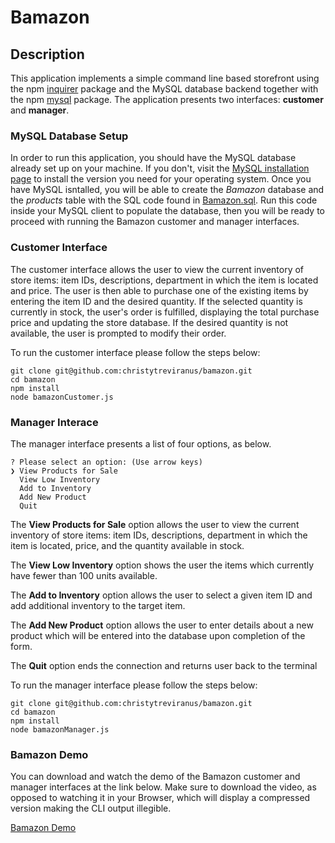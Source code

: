 # Bamazon

## Description

This application implements a simple command line based storefront using the npm [inquirer](https://www.npmjs.com/package/inquirer) package and the MySQL database backend together with the npm [mysql](https://www.npmjs.com/package/mysql) package. The application presents two interfaces: **customer** and **manager**.

### MySQL Database Setup

In order to run this application, you should have the MySQL database already set up on your machine. If you don't, visit the [MySQL installation page](https://dev.mysql.com/doc/refman/5.6/en/installing.html) to install the version you need for your operating system. Once you have MySQL isntalled, you will be able to create the *Bamazon* database and the *products* table with the SQL code found in [Bamazon.sql](Bamazon.sql). Run this code inside your MySQL client to populate the database, then you will be ready to proceed with running the Bamazon customer and manager interfaces.

### Customer Interface

The customer interface allows the user to view the current inventory of store items: item IDs, descriptions, department in which the item is located and price. The user is then able to purchase one of the existing items by entering the item ID and the desired quantity. If the selected quantity is currently in stock, the user's order is fulfilled, displaying the total purchase price and updating the store database. If the desired quantity is not available, the user is prompted to modify their order.

To run the customer interface please follow the steps below:

	git clone git@github.com:christytreviranus/bamazon.git
	cd bamazon
	npm install
	node bamazonCustomer.js

### Manager Interace

The manager interface presents a list of four options, as below. 

	? Please select an option: (Use arrow keys)
	❯ View Products for Sale 
	  View Low Inventory 
	  Add to Inventory 
	  Add New Product
	  Quit
	  
The **View Products for Sale** option allows the user to view the current inventory of store items: item IDs, descriptions, department in which the item is located, price, and the quantity available in stock. 

The **View Low Inventory** option shows the user the items which currently have fewer than 100 units available.

The **Add to Inventory** option allows the user to select a given item ID and add additional inventory to the target item.

The **Add New Product** option allows the user to enter details about a new product which will be entered into the database upon completion of the form.

The **Quit** option ends the connection and returns user back to the terminal 

To run the manager interface please follow the steps below:

	git clone git@github.com:christytreviranus/bamazon.git
	cd bamazon
	npm install
	node bamazonManager.js

### Bamazon Demo

You can download and watch the demo of the Bamazon customer and manager interfaces at the link below. Make sure to download the video, as opposed to watching it in your Browser, which will display a compressed version making the CLI output illegible.

[Bamazon Demo](https://drive.google.com/file/d/1qdwefShwY2QwBdZqkB6wDUiFMT9lv01l/view)

